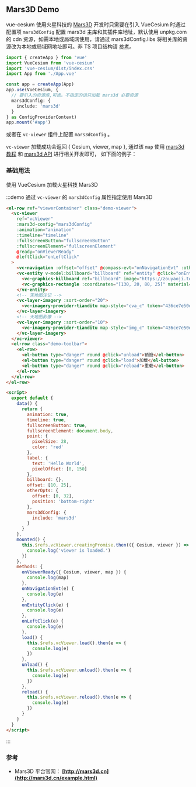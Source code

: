 ## Mars3D Demo

vue-cesium 使用火星科技的 [Mars3D](http://mars3d.cn/) 开发时只需要在引入 VueCesium 时通过配置项 `mars3dConfig` 配置 mars3d 主库和其插件库地址，默认使用 unpkg.com 的 cdn 资源，如需本地或局域网使用，请通过 mars3dConfig.libs 将相关库的资源改为本地或局域网地址即可。非 TS 项目结构请 [参考](https://github.com/zouyaoji/vue-cesium/blob/dev/packages/components/viewer/src/loadUtil.ts#L17)。

```typescript
import { createApp } from 'vue'
import VueCesium from 'vue-cesium'
import 'vue-cesium/dist/index.css'
import App from './App.vue'

const app = createApp(App)
app.use(VueCesium, {
  // 要引入的资源库,可选。不指定的话只加载 mars3d 必要资源
  mars3dConfig: {
    include: 'mars3d'
  }
} as ConfigProviderContext)
app.mount('#app')
```

或者在 `vc-viewer` 组件上配置 `mars3dConfig` 。

`vc-viewer` 加载成功会返回 { Cesium, viewer, map }, 通过该 `map` 使用 [mars3d 教程](http://mars3d.cn/doc.html) 和 [mars3d API](http://mars3d.cn/api/) 进行相关开发即可， 如下面的例子：

### 基础用法

使用 VueCesium 加载火星科技 Mars3D

:::demo 通过 `vc-viewer` 的 `mars3dConfig` 属性指定使用 Mars3D

```html
<el-row ref="viewerContainer" class="demo-viewer">
  <vc-viewer
    ref="vcViewer"
    :mars3d-config="mars3dConfig"
    :animation="animation"
    :timeline="timeline"
    :fullscreenButton="fullscreenButton"
    :fullscreenElement="fullscreenElement"
    @ready="onViewerReady"
    @leftClick="onLeftClick"
  >
    <vc-navigation :offset="offset" @compass-evt="onNavigationEvt" :otherOpts="otherOpts" @zoom-evt="onNavigationEvt"></vc-navigation>
    <vc-entity v-model:billboard="billboard" ref="entity" @click="onEntityClick" :position="{lng: 108, lat: 32}" :point="point" :label="label">
      <vc-graphics-billboard ref="billboard" image="https://zouyaoji.top/vue-cesium/favicon.png"></vc-graphics-billboard>
      <vc-graphics-rectangle :coordinates="[130, 20, 80, 25]" material="green"></vc-graphics-rectangle>
    </vc-entity>
    <!-- 天地图注记 -->
    <vc-layer-imagery :sort-order="20">
      <vc-imagery-provider-tianditu map-style="cva_c" token="436ce7e50d27eede2f2929307e6b33c0"></vc-imagery-provider-tianditu>
    </vc-layer-imagery>
    <!-- 天地图影像 -->
    <vc-layer-imagery :sort-order="10">
      <vc-imagery-provider-tianditu map-style="img_c" token="436ce7e50d27eede2f2929307e6b33c0"></vc-imagery-provider-tianditu>
    </vc-layer-imagery>
  </vc-viewer>
  <el-row class="demo-toolbar">
    <el-row>
      <el-button type="danger" round @click="unload">销毁</el-button>
      <el-button type="danger" round @click="load">加载</el-button>
      <el-button type="danger" round @click="reload">重载</el-button>
    </el-row>
  </el-row>
</el-row>

<script>
  export default {
    data() {
      return {
        animation: true,
        timeline: true,
        fullscreenButton: true,
        fullscreenElement: document.body,
        point: {
          pixelSize: 28,
          color: 'red'
        },
        label: {
          text: 'Hello World',
          pixelOffset: [0, 150]
        },
        billboard: {},
        offset: [10, 25],
        otherOpts: {
          offset: [0, 32],
          position: 'bottom-right'
        },
        mars3dConfig: {
          include: 'mars3d'
        }
      }
    },
    mounted() {
      this.$refs.vcViewer.creatingPromise.then(({ Cesium, viewer }) => {
        console.log('viewer is loaded.')
      })
    },
    methods: {
      onViewerReady({ Cesium, viewer, map }) {
        console.log(map)
      },
      onNavigationEvt(e) {
        console.log(e)
      },
      onEntityClick(e) {
        console.log(e)
      },
      onLeftClick(e) {
        console.log(e)
      },
      load() {
        this.$refs.vcViewer.load().then(e => {
          console.log(e)
        })
      },
      unload() {
        this.$refs.vcViewer.unload().then(e => {
          console.log(e)
        })
      },
      reload() {
        this.$refs.vcViewer.reload().then(e => {
          console.log(e)
        })
      }
    }
  }
</script>
```

:::

### 参考

- Mars3D 平台官网： **[http://mars3d.cn](http://mars3d.cn/example.html)**
